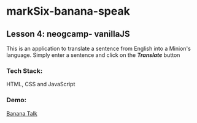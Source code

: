 # markSix-banana-speak
## Lesson 4: neogcamp- vanillaJS

This is an application to translate a sentence from English into a Minion's language. Simply enter a sentence and click on the ***Translate*** button

### Tech Stack: 
HTML, CSS and JavaScript

### Demo:
[Banana Talk](https://language-converter.netlify.app/)
